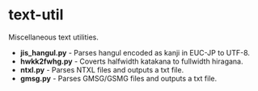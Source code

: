 # text-util
Miscellaneous text utilities.

* **jis_hangul.py** - Parses hangul encoded as kanji in EUC-JP to UTF-8.
* **hwkk2fwhg.py** - Coverts halfwidth katakana to fullwidth hiragana.
* **ntxl.py** - Parses NTXL files and outputs a txt file.
* **gmsg.py** - Parses GMSG/GSMG files and outputs a txt file.
